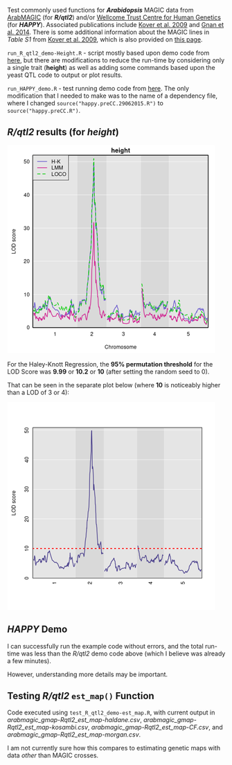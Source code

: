 Test commonly used functions for ***Arabidopsis*** MAGIC data from [ArabMAGIC](https://github.com/rqtl/qtl2data/tree/main/ArabMAGIC) (for ***R/qtl2***) and/or [Wellcome Trust Centre for Human Genetics](http://mtweb.cs.ucl.ac.uk/mus/www/magic/) (for ***HAPPY***).  Associated publications include [Kover et al. 2009](https://journals.plos.org/plosgenetics/article?id=10.1371/journal.pgen.1000551) and [Gnan et al. 2014](https://academic.oup.com/genetics/article/198/4/1751/5935984).  There is some additional information about the MAGIC lines in *Table S1* from [Kover et al. 2009](https://journals.plos.org/plosgenetics/article?id=10.1371/journal.pgen.1000551), which is also provided on [this page](https://arabidopsis.info/CollectionInfo?id=112).

`run_R_qtl2_demo-Height.R` - script mostly based upon demo code from [here](https://kbroman.org/Talk_MAGIC2019/magic2019.pdf), but there are modifications to reduce the run-time by considering only a single trait (**height**) as well as adding some commands based upon the yeast QTL code to output or plot results.

`run_HAPPY_demo.R` - test running demo code from [here](http://mtweb.cs.ucl.ac.uk/mus/www/magic/).  The only modification that I needed to make was to the name of a dependency file, where I changed `source("happy.preCC.29062015.R")` to `source("happy.preCC.R")`.

## *R/qtl2* results (for *height*)

![](ArabidopsisMAGIC_Demo-HeightOnly-Combined_LOD.png)

For the Haley-Knott Regression, the **95% permutation threshold** for the LOD Score was **9.99** or **10.2** or **10** (after setting the random seed to 0).

That can be seen in the separate plot below (where **10** is noticeably higher than a LOD of 3 or 4):

![](ArabidopsisMAGIC_Demo-HeightOnly-HK_LOD.png)

## *HAPPY* Demo

I can successfully run the example code without errors, and the total run-time was less than the *R/qtl2* demo code above (which I believe was already a few minutes).

However, understanding more details may be important.

## Testing *R/qtl2* `est_map()` Function

Code executed using `test_R_qtl2_demo-est_map.R`, with current output in *arabmagic_gmap-Rqtl2_est_map-haldane.csv*, *arabmagic_gmap-Rqtl2_est_map-kosambi.csv*, *arabmagic_gmap-Rqtl2_est_map-CF.csv*, and *arabmagic_gmap-Rqtl2_est_map-morgan.csv*.

I am not currently sure how this compares to estimating genetic maps with data *other* than MAGIC crosses.
